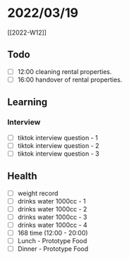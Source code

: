 # 2022/03/19

[[2022-W12]]

## Todo

- [ ] 12:00 cleaning rental properties.
- [ ] 16:00 handover of rental properties.

## Learning

### Interview

- [ ] tiktok interview question - 1
- [ ] tiktok interview question - 2
- [ ] tiktok interview question - 3

## Health

- [ ] weight record
- [ ] drinks water 1000cc - 1
- [ ] drinks water 1000cc - 2
- [ ] drinks water 1000cc - 3
- [ ] drinks water 1000cc - 4
- [ ] 168 time (12:00 - 20:00)
- [ ] Lunch - Prototype Food
- [ ] Dinner - Prototype Food
